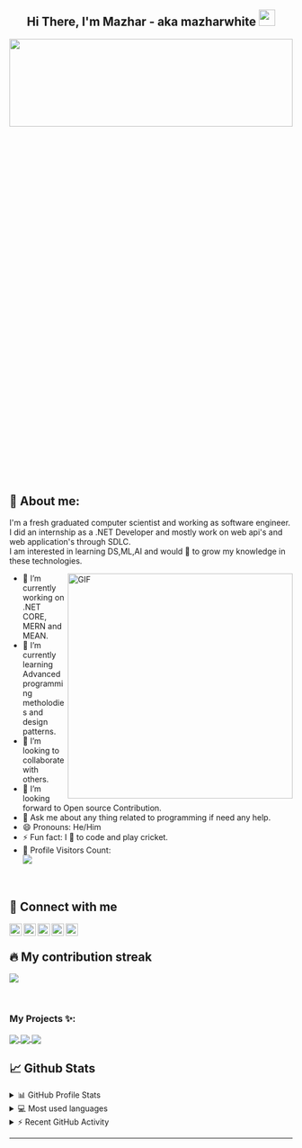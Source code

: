 # <h2  align="center">Hi There, I'm Mazhar - aka mazharwhite <img src="https://github.com/TheDudeThatCode/TheDudeThatCode/blob/master/Assets/Hi.gif" width="29px"></h2>
<a href="#"><img width="100%" height="20%" src="https://camo.githubusercontent.com/992babdffd8c74a1502de375fbdf7e4d54773242/68747470733a2f2f6d656469612e67697068792e636f6d2f6d656469612f53576f536b4e36447854737a71494b4571762f67697068792e676966" height="175px"/></a>

## 📖 About me:
I'm a fresh graduated computer scientist and working as software engineer.<br/>
I did an internship as a .NET Developer and mostly work on web api's and web application's through SDLC.<br/>
I am interested in learning DS,ML,AI and would 💖 to grow my knowledge in these technologies.

<img align="right" alt="GIF" src="https://i.ibb.co/nwN6r5y/3426526.jpg" width="400" height="400" />

- 🔭 I’m currently working on .NET CORE, MERN and MEAN.
- 🌱 I’m currently learning Advanced programming metholodies and design patterns.
- 👯 I’m looking to collaborate with others.
- 🤔 I’m looking forward to Open source Contribution.
- 💬 Ask me about any thing related to programming if need any help.
- 😄 Pronouns: He/Him
- ⚡ Fun fact: I 💖 to code and play cricket.
- 🎢 Profile Visitors Count:  
![](https://visitor-badge.glitch.me/badge?page_id=mazharwhite.mazharwhite)

<br />

## 🎉 Connect with me

  
<a href="https://github.com/mazharwhite">
  <img align="left" alt="Dave's Github" width="22px" src="https://upload.wikimedia.org/wikipedia/commons/thumb/a/ae/Github-desktop-logo-symbol.svg/1024px-Github-desktop-logo-symbol.svg.png" />
</a>

<a href="https://instagram.com/mazharwhite/">
  <img align="left" alt="Dave's Instagram" width="22px" src="https://upload.wikimedia.org/wikipedia/commons/thumb/a/a5/Instagram_icon.png/600px-Instagram_icon.png" />
</a>

<a href="https://www.facebook.com/mazharwhite">
  <img align="left" alt="Dave's Facebook" width="22px" src="https://facebookbrand.com/wp-content/uploads/2019/04/f_logo_RGB-Hex-Blue_512.png?w=512&h=512" />
</a>

<a href="https://twitter.com/mazharwhite">
  <img align="left" alt="Dave's Twitter" width="22px" src="https://cdn2.iconfinder.com/data/icons/metro-uinvert-dock/256/Twitter_NEW.png" />
</a>

<a href="https://linkedin.com/in/mazharwhite">
  <img align="left" alt="Dave's Linkdein" width="22px" src="https://cdn3.iconfinder.com/data/icons/inficons/512/linkedin.png" />
</a>

<br />

## 🔥 My contribution streak

<p>
  <a href="https://github.com/mazharwhite/github-readme-streak-stats">
    <img src="https://github-readme-streak-stats.herokuapp.com/?user=mazharwhite#version3"/>
  </a>
</p>

<br />

### My Projects ✨:
  
<a href="https://github.com/mazharwhite/Repository-Pattern-ASP.NET-MVC">
  <img align="center" src="https://github-readme-stats.vercel.app/api/pin/?username=mazharwhite&repo=Repository-Pattern-ASP.NET-MVC&theme=tokyonight" />
</a>

<a href="https://github.com/mazharwhite/eWorkShopAPI">
 <img align="center" src="https://github-readme-stats.vercel.app/api/pin/?username=mazharwhite&repo=eWorkShopAPI&theme=tokyonight" />
</a>

<a href="https://github.com/mazharwhite/eWorkShop-Client">
  <img align="center" src="https://github-readme-stats.vercel.app/api/pin/?username=mazharwhite&repo=eWorkShop-Client&theme=tokyonight" />
</a>

<br />

## 📈 Github Stats

<details>
  <summary>📊 GitHub Profile Stats</summary>
  <br/>
  <a href="https://github.com/mazharwhite/github-readme-stats"><img alt="Mazhar's Github Stats" src="https://github-readme-stats.vercel.app/api?username=mazharwhite&show_icons=true&count_private=true&hide=" /></a>
</details>

<details> 
  <summary>💻 Most used languages</summary>
  <br/>
  <a href="https://github.com/mazharwhite/github-readme-stats"><img alt="Mazhar's Top Languages" src="https://github-readme-stats.vercel.app/api/top-langs/?username=mazharwhite&langs_count=10&layout=compact#" /></a>
  <br/>
  <b>Note:</b> This chart is only a metric of which languages my public code on GitHub consists of and does not reflect my experience or skill level.
</details>

<details>
  <summary>⚡ Recent GitHub Activity</summary>
  <br/>

<!--START_SECTION:activity-->
1. 🗣 Commented on [#43](https://github.com/mazharwhite/jct-discord-bot/issues/43) in [mazharwhite/jct-discord-bot](https://github.com/mazharwhite/jct-discord-bot)
2. 🗣 Commented on [#43](https://github.com/mazharwhite/jct-discord-bot/issues/43) in [mazharwhite/jct-discord-bot](https://github.com/mazharwhite/jct-discord-bot)
3. 🎉 Merged PR [#44](https://github.com/mazharwhite/jct-discord-bot/pull/44) in [mazharwhite/jct-discord-bot](https://github.com/mazharwhite/jct-discord-bot)
4. ❗️ Closed issue [#42](https://github.com/mazharwhite/jct-discord-bot/issues/42) in [mazharwhite/jct-discord-bot](https://github.com/mazharwhite/jct-discord-bot)
5. 💪 Opened PR [#44](https://github.com/mazharwhite/jct-discord-bot/pull/44) in [mazharwhite/jct-discord-bot](https://github.com/mazharwhite/jct-discord-bot)
<!--END_SECTION:activity-->

</details>


---
